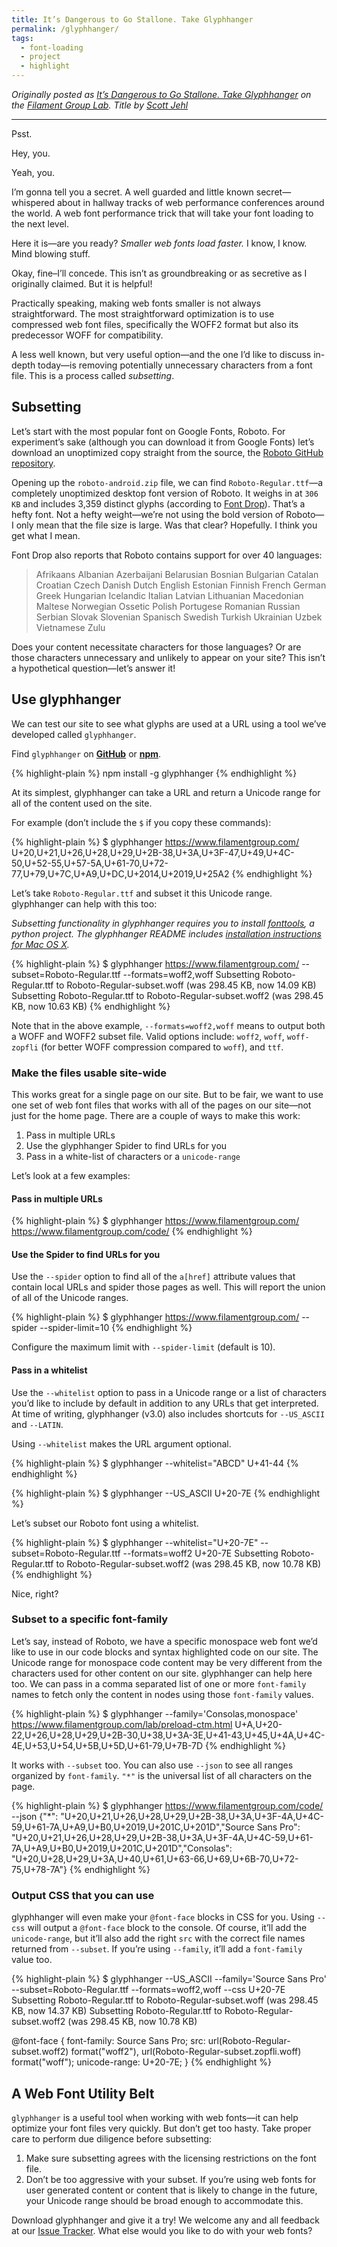 ```yaml
---
title: It’s Dangerous to Go Stallone. Take Glyphhanger
permalink: /glyphhanger/
tags:
  - font-loading
  - project
  - highlight
---
```


_Originally posted as [It’s Dangerous to Go Stallone. Take Glyphhanger](http://filamentgroup.com/lab/glyphhanger/) on the [Filament Group Lab](http://filamentgroup.com/lab/). Title by [Scott Jehl](https://www.filamentgroup.com/about/#scott-jehl)_

---

Psst.

Hey, you.

Yeah, you.

I’m gonna tell you a secret. A well guarded and little known secret—whispered about in hallway tracks of web performance conferences around the world. A web font performance trick that will take your font loading to the next level.

Here it is—are you ready? *Smaller web fonts load faster.* I know, I know. Mind blowing stuff.

Okay, fine–I’ll concede. This isn’t as groundbreaking or as secretive as I originally claimed. But it is helpful!

Practically speaking, making web fonts smaller is not always straightforward. The most straightforward optimization is to use compressed web font files, specifically the WOFF2 format but also its predecessor WOFF for compatibility.

A less well known, but very useful option—and the one I’d like to discuss in-depth today—is removing potentially unnecessary characters from a font file. This is a process called _subsetting_.

## Subsetting

Let’s start with the most popular font on Google Fonts, Roboto. For experiment’s sake (although you can download it from Google Fonts) let’s download an unoptimized copy straight from the source, the [Roboto GitHub repository](https://github.com/google/roboto/releases).

Opening up the `roboto-android.zip` file, we can find `Roboto-Regular.ttf`—a completely unoptimized desktop font version of Roboto. It weighs in at `306 KB` and includes 3,359 distinct glyphs (according to [Font Drop](https://fontdrop.info/)). That’s a hefty font. Not a hefty weight—we’re not using the bold version of Roboto—I only mean that the file size is large. Was that clear? Hopefully. I think you get what I mean.

Font Drop also reports that Roboto contains support for over 40 languages:

> Afrikaans  Albanian  Azerbaijani  Belarusian  Bosnian  Bulgarian  Catalan  Croatian  Czech  Danish  Dutch  English  Estonian  Finnish French  German  Greek  Hungarian  Icelandic  Italian  Latvian  Lithuanian  Macedonian  Maltese  Norwegian  Ossetic  Polish  Portugese Romanian  Russian  Serbian  Slovak  Slovenian  Spanisch  Swedish  Turkish  Ukrainian  Uzbek  Vietnamese  Zulu

Does your content necessitate characters for those languages? Or are those characters unnecessary and unlikely to appear on your site? This isn’t a hypothetical question—let’s answer it!

## Use glyphhanger

We can test our site to see what glyphs are used at a URL using a tool we’ve developed called `glyphhanger`.

Find `glyphhanger` on [**GitHub**](https://github.com/filamentgroup/glyphhanger) or [**npm**](https://www.npmjs.com/package/glyphhanger).

{% highlight-plain %}
npm install -g glyphhanger
{% endhighlight %}

At its simplest, glyphhanger can take a URL and return a Unicode range for all of the content used on the site.

For example (don’t include the `$` if you copy these commands):

{% highlight-plain %}
$ glyphhanger https://www.filamentgroup.com/
U+20,U+21,U+26,U+28,U+29,U+2B-38,U+3A,U+3F-47,U+49,U+4C-50,U+52-55,U+57-5A,U+61-70,U+72-77,U+79,U+7C,U+A9,U+DC,U+2014,U+2019,U+25A2
{% endhighlight %}

Let’s take `Roboto-Regular.ttf` and subset it this Unicode range. glyphhanger can help with this too:

_Subsetting functionality in glyphhanger requires you to install [fonttools](https://github.com/fonttools/fonttools), a python project. The glyphhanger README includes [installation instructions for Mac OS X](https://github.com/filamentgroup/glyphhanger#installing-pyftsubset)._

{% highlight-plain %}
$ glyphhanger https://www.filamentgroup.com/ --subset=Roboto-Regular.ttf --formats=woff2,woff
Subsetting Roboto-Regular.ttf to Roboto-Regular-subset.woff (was 298.45 KB, now 14.09 KB)
Subsetting Roboto-Regular.ttf to Roboto-Regular-subset.woff2 (was 298.45 KB, now 10.63 KB)
{% endhighlight %}

Note that in the above example, `--formats=woff2,woff` means to output both a WOFF and WOFF2 subset file. Valid options include: `woff2`, `woff`, `woff-zopfli` (for better WOFF compression compared to `woff`), and `ttf`.

### Make the files usable site-wide

This works great for a single page on our site. But to be fair, we want to use one set of web font files that works with all of the pages on our site—not just for the home page. There are a couple of ways to make this work:

1. Pass in multiple URLs
2. Use the glyphhanger Spider to find URLs for you
3. Pass in a white-list of characters or a `unicode-range`

Let’s look at a few examples:

#### Pass in multiple URLs

{% highlight-plain %}
$ glyphhanger https://www.filamentgroup.com/ https://www.filamentgroup.com/code/
{% endhighlight %}

#### Use the Spider to find URLs for you

Use the `--spider` option to find all of the `a[href]` attribute values that contain local URLs and spider those pages as well. This will report the union of all of the Unicode ranges.

{% highlight-plain %}
$ glyphhanger https://www.filamentgroup.com/ --spider --spider-limit=10
{% endhighlight %}

Configure the maximum limit with `--spider-limit` (default is 10).

#### Pass in a whitelist

Use the `--whitelist` option to pass in a Unicode range or a list of characters you’d like to include by default in addition to any URLs that get interpreted. At time of writing, glyphhanger (v3.0) also includes shortcuts for `--US_ASCII` and `--LATIN`.

Using `--whitelist` makes the URL argument optional.

{% highlight-plain %}
$ glyphhanger --whitelist="ABCD"
U+41-44
{% endhighlight %}

{% highlight-plain %}
$ glyphhanger --US_ASCII
U+20-7E
{% endhighlight %}

Let’s subset our Roboto font using a whitelist.

{% highlight-plain %}
$ glyphhanger --whitelist="U+20-7E" --subset=Roboto-Regular.ttf --formats=woff2
U+20-7E
Subsetting Roboto-Regular.ttf to Roboto-Regular-subset.woff2 (was 298.45 KB, now 10.78 KB)
{% endhighlight %}

Nice, right?

### Subset to a specific font-family

Let’s say, instead of Roboto, we have a specific monospace web font we’d like to use in our code blocks and syntax highlighted code on our site. The Unicode range for monospace code content may be very different from the characters used for other content on our site. glyphhanger can help here too. We can pass in a comma separated list of one or more `font-family` names to fetch only the content in nodes using those `font-family` values.

{% highlight-plain %}
$ glyphhanger --family='Consolas,monospace' https://www.filamentgroup.com/lab/preload-ctm.html
U+A,U+20-22,U+26,U+28,U+29,U+2B-30,U+38,U+3A-3E,U+41-43,U+45,U+4A,U+4C-4E,U+53,U+54,U+5B,U+5D,U+61-79,U+7B-7D
{% endhighlight %}

It works with `--subset` too. You can also use `--json` to see all ranges organized by `font-family`. `"*"` is the universal list of all characters on the page.

{% highlight-plain %}
$ glyphhanger https://www.filamentgroup.com/code/ --json
{"*": "U+20,U+21,U+26,U+28,U+29,U+2B-38,U+3A,U+3F-4A,U+4C-59,U+61-7A,U+A9,U+B0,U+2019,U+201C,U+201D","Source Sans Pro": "U+20,U+21,U+26,U+28,U+29,U+2B-38,U+3A,U+3F-4A,U+4C-59,U+61-7A,U+A9,U+B0,U+2019,U+201C,U+201D","Consolas": "U+20,U+28,U+29,U+3A,U+40,U+61,U+63-66,U+69,U+6B-70,U+72-75,U+78-7A"}
{% endhighlight %}

### Output CSS that you can use

glyphhanger will even make your `@font-face` blocks in CSS for you. Using `--css` will output a `@font-face` block to the console. Of course, it’ll add the `unicode-range`, but it’ll also add the right `src` with the correct file names returned from `--subset`. If you’re using `--family`, it’ll add a `font-family` value too.

{% highlight-plain %}
$ glyphhanger --US_ASCII --family='Source Sans Pro' --subset=Roboto-Regular.ttf --formats=woff2,woff --css
U+20-7E
Subsetting Roboto-Regular.ttf to Roboto-Regular-subset.woff (was 298.45 KB, now 14.37 KB)
Subsetting Roboto-Regular.ttf to Roboto-Regular-subset.woff2 (was 298.45 KB, now 10.78 KB)

@font-face {
  font-family: Source Sans Pro;
  src: url(Roboto-Regular-subset.woff2) format("woff2"), url(Roboto-Regular-subset.zopfli.woff) format("woff");
  unicode-range: U+20-7E;
}
{% endhighlight %}

## A Web Font Utility Belt

`glyphhanger` is a useful tool when working with web fonts—it can help optimize your font files very quickly. But don’t get too hasty. Take proper care to perform due diligence before subsetting:

1. Make sure subsetting agrees with the licensing restrictions on the font file.
2. Don’t be too aggressive with your subset. If you’re using web fonts for user generated content or content that is likely to change in the future, your Unicode range should be broad enough to accommodate this.

Download glyphhanger and give it a try! We welcome any and all feedback at our [Issue Tracker](https://github.com/filamentgroup/glyphhanger/issues). What else would you like to do with your web fonts?
